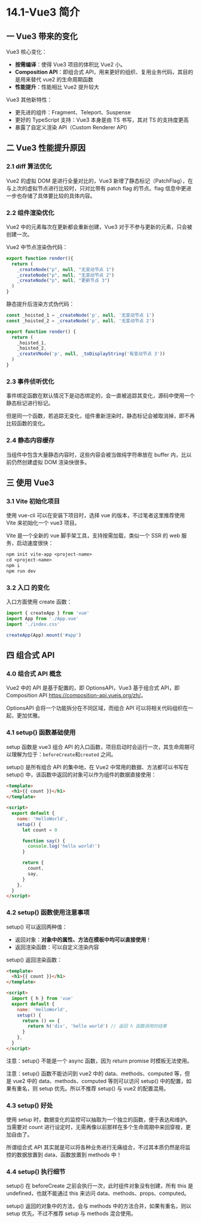 # 14.1-Vue3 简介

## 一 Vue3 带来的变化

Vue3 核心变化：

- **按需编译**：使得 Vue3 项目的体积比 Vue2 小。
- **Composition API**：即组合式 API，用来更好的组织、复用业务代码，其目的是用来替代 vue2 的生命周期函数
- **性能提升**：性能相比 Vue2 提升较大

Vue3 其他新特性：

- 更先进的组件：Fragment、Teleport、Suspense
- 更好的 TypeScript 支持：Vue3 本身是由 TS 书写，其对 TS 的支持度更高
- 暴露了自定义渲染 API（Custom Renderer API）

## 二 Vue3 性能提升原因

### 2.1 diff 算法优化

Vue2 的虚拟 DOM 是进行全量对比的，Vue3 新增了静态标记（PatchFlag），在与上次的虚拟节点进行比较时，只对比带有 patch flag 的节点。flag 信息中更进一步也存储了具体要比较的具体内容。

### 2.2 组件渲染优化

Vue2 中的元素每次在更新都会重新创建，Vue3 对于不参与更新的元素，只会被创建一次。

Vue2 中节点渲染伪代码：

```js
export function render(){
  return (
    _createNode("p", null, "无变动节点 1")
    _createNode("p", null, "无变动节点 2")
    _createNode("p", null, "更新节点 3")
  )
}
```

静态提升后渲染方式伪代码：

```js
const _hoisted_1 = _createNode('p', null, '无变动节点 1')
const _hoisted_2 = _createNode('p', null, '无变动节点 2')

export function render() {
  return (
    _hoisted_1,
    _hoisted_2,
    _createVNode('p', null, _toDisplayString('有变动节点 3'))
  )
}
```

### 2.3 事件侦听优化

事件绑定函数在默认情况下是动态绑定的，会一直被追踪其变化，源码中使用一个静态标记进行标记。

但是同一个函数，若追踪无变化，组件重新渲染时，静态标记会被取消掉，即不再比较函数的变化。

### 2.4 静态内容缓存

当组件中包含大量静态内容时，这些内容会被当做纯字符串放在 buffer 内，比以前仍然创建虚拟 DOM 渲染快很多。

## 三 使用 Vue3

### 3.1 Vite 初始化项目

使用 vue-cli 可以在安装下项目时，选择 vue 的版本，不过笔者这里推荐使用 Vite 来初始化一个 vue3 项目。

Vite 是一个全新的 vue 脚手架工具，支持按需加载，类似一个 SSR 的 web 服务，启动速度很快：

```txt
npm init vite-app <project-name>
cd <project-name>
npm i
npm run dev
```

### 3.2 入口 的变化

入口方面使用 create 函数：

```js
import { createApp } from 'vue'
import App from './App.vue'
import './index.css'

createApp(App).mount('#app')
```

## 四 组合式 API

### 4.0 组合式 API 概念

Vue2 中的 API 是基于配置的，即 OptionsAPI，Vue3 基于组合式 API，即 Composition API <https://composition-api.vuejs.org/zh/>。

OptionsAPI 会将一个功能拆分在不同区域，而组合 API 可以将相关代码组织在一起，更加优雅。

### 4.1 setup() 函数基础使用

setup 函数是 vue3 组合 API 的入口函数，项目启动时会运行一次，其生命周期可以理解为位于：`beforeCreate`和`created`
之间。

setup() 是所有组合 API 的集中地，在 Vue2 中常用的数据、方法都可以书写在 setup() 中，该函数中返回的对象可以作为组件的数据直接使用：

```html
<template>
  <h1>{{ count }}</h1>
</template>

<script>
  export default {
    name: 'HelloWorld',
    setup() {
      let count = 0

      function say() {
        console.log('hello world!')
      }

      return {
        count,
        say,
      }
    },
  }
</script>
```

### 4.2 setup() 函数使用注意事项

setup() 可以返回两种值：

- 返回对象：**对象中的属性、方法在模板中均可以直接使用**！
- 返回渲染函数：可以自定义渲染内容

setup() 返回渲染函数：

```html
<template>
  <h1>{{ count }}</h1>
</template>

<script>
  import { h } from 'vue'
  export default {
    name: 'HelloWorld',
    setup() {
      return () => {
        return h('div', 'hello world') // 返回 h 函数调用的结果
      }
    },
  }
</script>
```

注意：setup() 不能是一个 async 函数，因为 return promise 时模板无法使用。

注意：setup() 函数不能访问到 vue2 中的 data、methods、computed 等，但是 vue2 中的 data、methods、computed 等则可以访问 setup() 中的配置，如果有重名，则 setup 优先。所以不推荐 setup() 与 vue2 的配置混用。

### 4.3 setup() 好处

使用 setup 时，数据变化的监控可以抽取为一个独立的函数，便于表达和维护。当需要对 count 进行设定时，无需再像以前那样在多个生命周期中来回穿梭，更加自由了。

所谓组合式 API 其实就是可以将各种业务进行无痛组合，不过其本质仍然是将监控的数据放置到 data、函数放置到 methods 中！

### 4.4 setup() 执行细节

setup() 在 beforeCreate 之前会执行一次，此时组件对象没有创建，所有 this 是 undefined，也就不能通过 this 来访问 data、methods、props、computed。

setup() 返回的对象中的方法，会与 methods 中的方法合并，如果有重名，则以 setup 优先。不过不推荐 setup 与 methods 混合使用。
